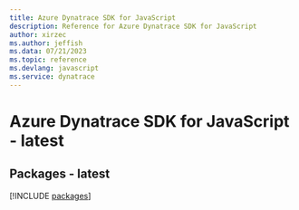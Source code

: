 ```yaml
---
title: Azure Dynatrace SDK for JavaScript
description: Reference for Azure Dynatrace SDK for JavaScript
author: xirzec
ms.author: jeffish
ms.data: 07/21/2023
ms.topic: reference
ms.devlang: javascript
ms.service: dynatrace
---
```

# Azure Dynatrace SDK for JavaScript - latest
## Packages - latest
[!INCLUDE [packages](dynatrace-index.md)]